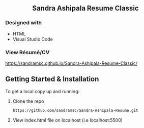 <!-- PROJECT TITLE -->

 <h2 2 align="center">
    Sandra Ashipala Resume Classic
    <br />
    </h2>

### Designed with

- HTML
- Visual Studio Code

### View Résumé/CV

https://sandramsc.github.io/Sandra-Ashipala-Resume-Classic/

<!-- GETTING STARTED -->

## Getting Started & Installation

To get a local copy up and running:

1. Clone the repo
   ```sh
   https://github.com/sandramsc/Sandra-Ashipala-Resume.git
   ```
2. View index.html file on localhost (i.e localhost:5500)

<!-- USAGE EXAMPLES -->
